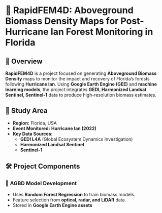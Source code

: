 # 🌿 RapidFEM4D: Aboveground Biomass Density Maps for Post-Hurricane Ian Forest Monitoring in Florida

## 📌 Overview
**RapidFEM4D** is a project focused on generating **Aboveground Biomass Density** maps to monitor the impact and recovery of Florida’s forests following **Hurricane Ian**. Using **Google Earth Engine (GEE)** and **machine learning models**, the project integrates **GEDI, Harmonized Landsat Sentinel, Sentinel-1** data to produce high-resolution biomass estimates.

## 📍 Study Area
- **Region:** Florida, USA  
- **Event Monitored:** **Hurricane Ian (2022)**
- **Key Data Sources:** 
  - **GEDI L4A** (Global Ecosystem Dynamics Investigation)
  - **Harmonized Landsat Sentinel**
  - **Sentinel-1**

## 🛠️ Project Components
### 🔹 **AGBD Model Development**
- Uses **Random Forest Regression** to train biomass models.
- Feature selection from **optical, radar, and LiDAR** data.
- Stored in **Google Earth Engine assets**
